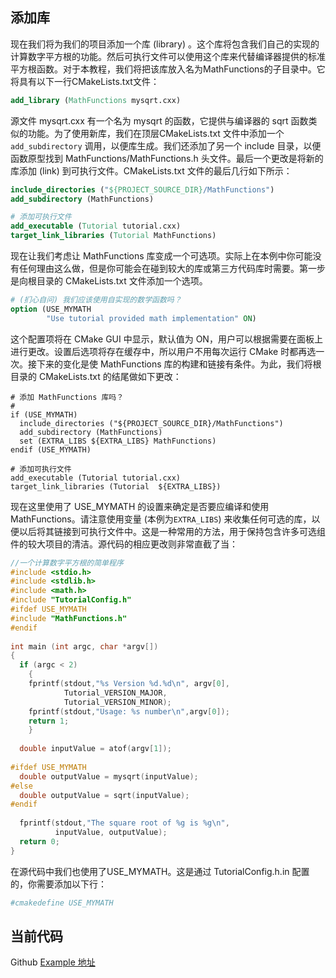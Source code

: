 ## 添加库

现在我们将为我们的项目添加一个库 (library) 。这个库将包含我们自己的实现的计算数字平方根的功能。然后可执行文件可以使用这个库来代替编译器提供的标准平方根函数。对于本教程，我们将把该库放入名为MathFunctions的子目录中。它将具有以下一行CMakeLists.txt文件：

```cmake
add_library (MathFunctions mysqrt.cxx) 
```

源文件 mysqrt.cxx 有一个名为 mysqrt 的函数，它提供与编译器的 sqrt 函数类似的功能。为了使用新库，我们在顶层CMakeLists.txt 文件中添加一个 `add_subdirectory` 调用，以便库生成。我们还添加了另一个 include 目录，以便函数原型找到 MathFunctions/MathFunctions.h 头文件。最后一个更改是将新的库添加 (link) 到可执行文件。CMakeLists.txt 文件的最后几行如下所示：

```cmake
include_directories ("${PROJECT_SOURCE_DIR}/MathFunctions")
add_subdirectory (MathFunctions) 

# 添加可执行文件
add_executable (Tutorial tutorial.cxx)
target_link_libraries (Tutorial MathFunctions)
```

现在让我们考虑让 MathFunctions 库变成一个可选项。实际上在本例中你可能没有任何理由这么做，但是你可能会在碰到较大的库或第三方代码库时需要。第一步是向根目录的 CMakeLists.txt 文件添加一个选项。

```cmake
# (扪心自问) 我们应该使用自实现的数学函数吗？
option (USE_MYMATH 
        "Use tutorial provided math implementation" ON) 
```

这个配置项将在 CMake GUI 中显示，默认值为 ON，用户可以根据需要在面板上进行更改。设置后选项将存在缓存中，所以用户不用每次运行 CMake 时都再选一次。接下来的变化是使 MathFunctions 库的构建和链接有条件。为此，我们将根目录的 CMakeLists.txt 的结尾做如下更改：

```
# 添加 MathFunctions 库吗？
# 
if (USE_MYMATH)
  include_directories ("${PROJECT_SOURCE_DIR}/MathFunctions")
  add_subdirectory (MathFunctions)
  set (EXTRA_LIBS ${EXTRA_LIBS} MathFunctions)
endif (USE_MYMATH)

# 添加可执行文件
add_executable (Tutorial tutorial.cxx)
target_link_libraries (Tutorial  ${EXTRA_LIBS})
```

现在这里使用了 USE\_MYMATH 的设置来确定是否要应编译和使用 MathFunctions。请注意使用变量 (本例为`EXTRA_LIBS`) 来收集任何可选的库，以便以后将其链接到可执行文件中。这是一种常用的方法，用于保持包含许多可选组件的较大项目的清洁。源代码的相应更改则非常直截了当：

```c
//一个计算数字平方根的简单程序
#include <stdio.h>
#include <stdlib.h>
#include <math.h>
#include "TutorialConfig.h"
#ifdef USE_MYMATH
#include "MathFunctions.h"
#endif
 
int main (int argc, char *argv[])
{
  if (argc < 2)
    {
    fprintf(stdout,"%s Version %d.%d\n", argv[0],
            Tutorial_VERSION_MAJOR,
            Tutorial_VERSION_MINOR);
    fprintf(stdout,"Usage: %s number\n",argv[0]);
    return 1;
    }
 
  double inputValue = atof(argv[1]);
 
#ifdef USE_MYMATH
  double outputValue = mysqrt(inputValue);
#else
  double outputValue = sqrt(inputValue);
#endif
 
  fprintf(stdout,"The square root of %g is %g\n",
          inputValue, outputValue);
  return 0;
}
```

在源代码中我们也使用了USE\_MYMATH。这是通过 TutorialConfig.h.in 配置的，你需要添加以下行：

```cmake
#cmakedefine USE_MYMATH
```

## 当前代码

Github [Example 地址](https://github.com/Lellansin/cmake-tutorial-cn/tree/master/example/2.%20Adding%20a%20Library)  
